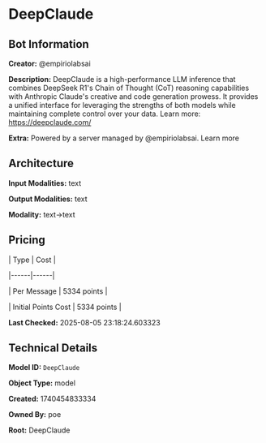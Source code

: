 # DeepClaude

## Bot Information

**Creator:** @empiriolabsai

**Description:** DeepClaude is a high-performance LLM inference that combines DeepSeek R1's Chain of Thought (CoT) reasoning capabilities with Anthropic Claude's creative and code generation prowess. It provides a unified interface for leveraging the strengths of both models while maintaining complete control over your data. Learn more: https://deepclaude.com/

**Extra:** Powered by a server managed by @empiriolabsai. Learn more


## Architecture

**Input Modalities:** text

**Output Modalities:** text

**Modality:** text->text


## Pricing

| Type | Cost |

|------|------|

| Per Message | 5334 points |

| Initial Points Cost | 5334 points |


**Last Checked:** 2025-08-05 23:18:24.603323


## Technical Details

**Model ID:** `DeepClaude`

**Object Type:** model

**Created:** 1740454833334

**Owned By:** poe

**Root:** DeepClaude
